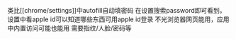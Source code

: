 类比[[chrome/settings]]中autofill自动填密码
在设置搜索password即可看到，设置中看apple id可以知道哪些东西可用apple id登录
不光浏览器网页能用，应用中内置访问可能也能用
需要指纹/人脸/密码等